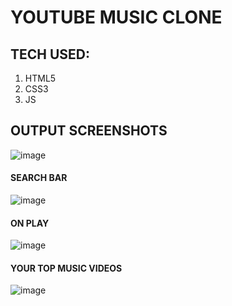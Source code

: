# YOUTUBE MUSIC CLONE

## TECH USED:
1. HTML5
2. CSS3
3. JS

## OUTPUT SCREENSHOTS


![image](https://user-images.githubusercontent.com/82095877/163667327-88892845-395f-40a7-bb5e-562417972846.png)

#### SEARCH BAR

![image](https://user-images.githubusercontent.com/82095877/163667343-ecdc6049-ff92-4c13-b451-4e68f7e7e864.png)

#### ON PLAY

![image](https://user-images.githubusercontent.com/82095877/163667373-32fab28f-504b-41b9-a463-33b0e7019769.png)


#### YOUR TOP MUSIC VIDEOS

![image](https://user-images.githubusercontent.com/82095877/163667391-f22686db-0f74-4c00-becf-fb3d8ddf027d.png)
